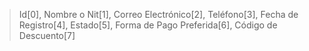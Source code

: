 > Id[0], Nombre o Nit[1], Correo Electrónico[2], Teléfono[3], Fecha de Registro[4], Estado[5], Forma de Pago Preferida[6], Código de Descuento[7]